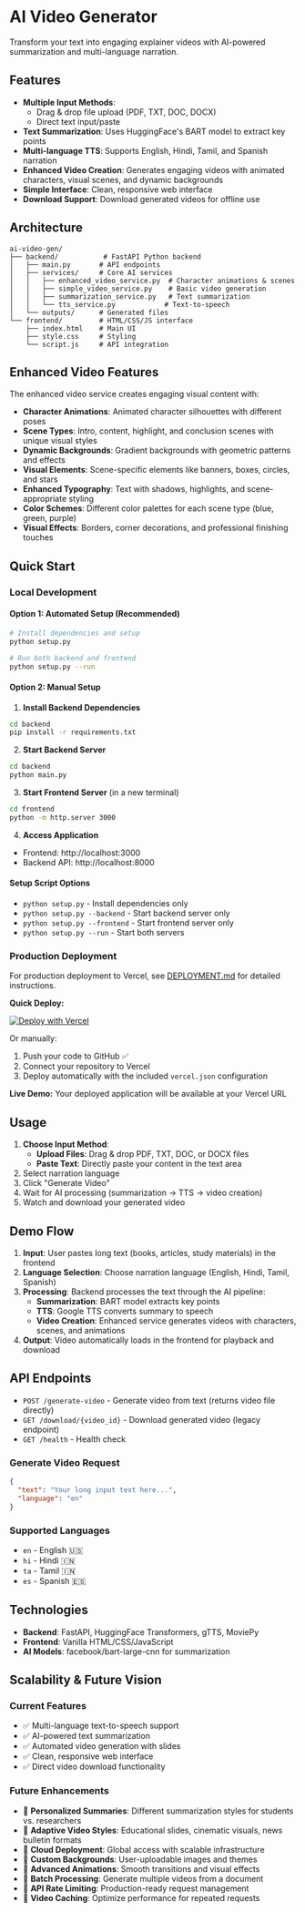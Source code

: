 # AI Video Generator

Transform your text into engaging explainer videos with AI-powered summarization and multi-language narration.

## Features

- **Multiple Input Methods**: 
  - Drag & drop file upload (PDF, TXT, DOC, DOCX)
  - Direct text input/paste
- **Text Summarization**: Uses HuggingFace's BART model to extract key points
- **Multi-language TTS**: Supports English, Hindi, Tamil, and Spanish narration
- **Enhanced Video Creation**: Generates engaging videos with animated characters, visual scenes, and dynamic backgrounds
- **Simple Interface**: Clean, responsive web interface
- **Download Support**: Download generated videos for offline use

## Architecture

```
ai-video-gen/
├── backend/           # FastAPI Python backend
│   ├── main.py       # API endpoints
│   ├── services/     # Core AI services
│   │   ├── enhanced_video_service.py  # Character animations & scenes
│   │   ├── simple_video_service.py    # Basic video generation
│   │   ├── summarization_service.py   # Text summarization
│   │   └── tts_service.py            # Text-to-speech
│   └── outputs/      # Generated files
└── frontend/         # HTML/CSS/JS interface
    ├── index.html    # Main UI
    ├── style.css     # Styling
    └── script.js     # API integration
```

## Enhanced Video Features

The enhanced video service creates engaging visual content with:

- **Character Animations**: Animated character silhouettes with different poses
- **Scene Types**: Intro, content, highlight, and conclusion scenes with unique visual styles
- **Dynamic Backgrounds**: Gradient backgrounds with geometric patterns and effects
- **Visual Elements**: Scene-specific elements like banners, boxes, circles, and stars
- **Enhanced Typography**: Text with shadows, highlights, and scene-appropriate styling
- **Color Schemes**: Different color palettes for each scene type (blue, green, purple)
- **Visual Effects**: Borders, corner decorations, and professional finishing touches

## Quick Start

### Local Development

#### Option 1: Automated Setup (Recommended)
```bash
# Install dependencies and setup
python setup.py

# Run both backend and frontend
python setup.py --run
```

#### Option 2: Manual Setup
1. **Install Backend Dependencies**
```bash
cd backend
pip install -r requirements.txt
```

2. **Start Backend Server**
```bash
cd backend
python main.py
```

3. **Start Frontend Server** (in a new terminal)
```bash
cd frontend
python -m http.server 3000
```

4. **Access Application**
- Frontend: http://localhost:3000
- Backend API: http://localhost:8000

#### Setup Script Options
- `python setup.py` - Install dependencies only
- `python setup.py --backend` - Start backend server only
- `python setup.py --frontend` - Start frontend server only
- `python setup.py --run` - Start both servers

### Production Deployment

For production deployment to Vercel, see [DEPLOYMENT.md](DEPLOYMENT.md) for detailed instructions.

**Quick Deploy:**

[![Deploy with Vercel](https://vercel.com/button)](https://vercel.com/new/clone?repository-url=https://github.com/NikhilEnjirapu/ai-video-generator)

Or manually:
1. Push your code to GitHub ✅
2. Connect your repository to Vercel
3. Deploy automatically with the included `vercel.json` configuration

**Live Demo:** Your deployed application will be available at your Vercel URL

## Usage

1. **Choose Input Method**:
   - **Upload Files**: Drag & drop PDF, TXT, DOC, or DOCX files
   - **Paste Text**: Directly paste your content in the text area
2. Select narration language
3. Click "Generate Video"
4. Wait for AI processing (summarization → TTS → video creation)
5. Watch and download your generated video

## Demo Flow

1. **Input**: User pastes long text (books, articles, study materials) in the frontend
2. **Language Selection**: Choose narration language (English, Hindi, Tamil, Spanish)
3. **Processing**: Backend processes the text through the AI pipeline:
   - **Summarization**: BART model extracts key points
   - **TTS**: Google TTS converts summary to speech
   - **Video Creation**: Enhanced service generates videos with characters, scenes, and animations
4. **Output**: Video automatically loads in the frontend for playback and download

## API Endpoints

- `POST /generate-video` - Generate video from text (returns video file directly)
- `GET /download/{video_id}` - Download generated video (legacy endpoint)
- `GET /health` - Health check

### Generate Video Request
```json
{
  "text": "Your long input text here...",
  "language": "en"
}
```

### Supported Languages
- `en` - English 🇺🇸
- `hi` - Hindi 🇮🇳  
- `ta` - Tamil 🇮🇳
- `es` - Spanish 🇪🇸

## Technologies

- **Backend**: FastAPI, HuggingFace Transformers, gTTS, MoviePy
- **Frontend**: Vanilla HTML/CSS/JavaScript
- **AI Models**: facebook/bart-large-cnn for summarization

## Scalability & Future Vision

### Current Features
- ✅ Multi-language text-to-speech support
- ✅ AI-powered text summarization
- ✅ Automated video generation with slides
- ✅ Clean, responsive web interface
- ✅ Direct video download functionality

### Future Enhancements
- 🔄 **Personalized Summaries**: Different summarization styles for students vs. researchers
- 🔄 **Adaptive Video Styles**: Educational slides, cinematic visuals, news bulletin formats
- 🔄 **Cloud Deployment**: Global access with scalable infrastructure
- 🔄 **Custom Backgrounds**: User-uploadable images and themes
- 🔄 **Advanced Animations**: Smooth transitions and visual effects
- 🔄 **Batch Processing**: Generate multiple videos from a document
- 🔄 **API Rate Limiting**: Production-ready request management
- 🔄 **Video Caching**: Optimize performance for repeated requests